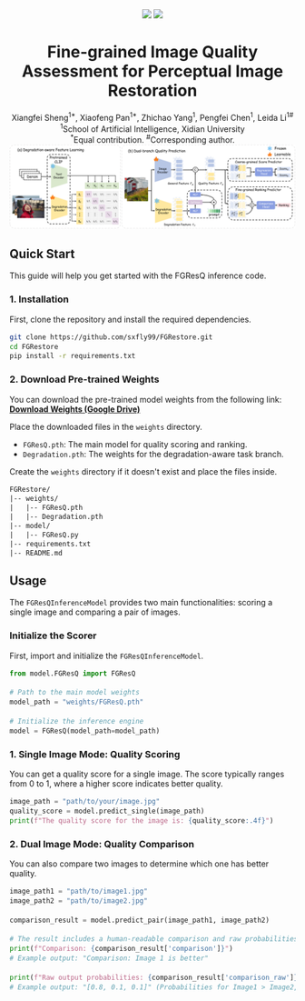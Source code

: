 <div align="center">
    <a href="https://arxiv.org/abs/your_arxiv_id"><img src="https://img.shields.io/badge/Arxiv-preprint-red"></a>
    <a href='https://github.com/sxfly99/FGRestore/stargazers'><img src='https://img.shields.io/github/stars/sxfly99/FGRestore.svg?style=social'></a>
</div>

<h1 align="center">Fine-grained Image Quality Assessment for Perceptual Image Restoration</h1>

<div align="center">
    Xiangfei Sheng<sup>1*</sup>,
    Xiaofeng Pan<sup>1*</sup>,
    Zhichao Yang<sup>1</sup>,
    Pengfei Chen<sup>1</sup>,
    Leida Li<sup>1#</sup>
</div>

<div align="center">
  <sup>1</sup>School of Artificial Intelligence, Xidian University
</div>

<div align="center">
<sup>*</sup>Equal contribution. <sup>#</sup>Corresponding author. 
</div>

<div align="center">
  <img src="FGResQ.png" width="800"/>
</div>

## Quick Start

This guide will help you get started with the FGResQ inference code.

### 1. Installation

First, clone the repository and install the required dependencies.

```bash
git clone https://github.com/sxfly99/FGRestore.git
cd FGRestore
pip install -r requirements.txt
```

### 2. Download Pre-trained Weights

You can download the pre-trained model weights from the following link:
[**Download Weights (Google Drive)**](https://drive.google.com/drive/folders/10MVnAoEIDZ08Rek4qkStGDY0qLiWUahJ?usp=drive_link)

Place the downloaded files in the `weights` directory.

- `FGResQ.pth`: The main model for quality scoring and ranking.
- `Degradation.pth`: The weights for the degradation-aware task branch.

Create the `weights` directory if it doesn't exist and place the files inside.

```
FGRestore/
|-- weights/
|   |-- FGResQ.pth
|   |-- Degradation.pth
|-- model/
|   |-- FGResQ.py
|-- requirements.txt
|-- README.md
```

## Usage

The `FGResQInferenceModel` provides two main functionalities: scoring a single image and comparing a pair of images.

### Initialize the Scorer

First, import and initialize the `FGResQInferenceModel`.

```python
from model.FGResQ import FGResQ

# Path to the main model weights
model_path = "weights/FGResQ.pth"

# Initialize the inference engine
model = FGResQ(model_path=model_path)
```

### 1. Single Image Mode: Quality Scoring

You can get a quality score for a single image. The score typically ranges from 0 to 1, where a higher score indicates better quality.

```python
image_path = "path/to/your/image.jpg"
quality_score = model.predict_single(image_path)
print(f"The quality score for the image is: {quality_score:.4f}")
```

### 2. Dual Image Mode: Quality Comparison

You can also compare two images to determine which one has better quality.

```python
image_path1 = "path/to/image1.jpg"
image_path2 = "path/to/image2.jpg"

comparison_result = model.predict_pair(image_path1, image_path2)

# The result includes a human-readable comparison and raw probabilities
print(f"Comparison: {comparison_result['comparison']}")
# Example output: "Comparison: Image 1 is better"

print(f"Raw output probabilities: {comparison_result['comparison_raw']}")
# Example output: "[0.8, 0.1, 0.1]" (Probabilities for Image1 > Image2, Image2 > Image1, Image1 ≈ Image2)
